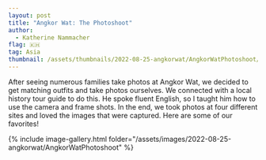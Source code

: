 ```yaml
---
layout: post
title: "Angkor Wat: The Photoshoot"
author:
  - Katherine Nammacher
flag: 🇰🇭
tag: Asia
thumbnail: /assets/thumbnails/2022-08-25-angkorwat/AngkorWatPhotoshoot/IMG_1964.jpg
---
```


After seeing numerous families take photos at Angkor Wat, we decided to get matching outfits and take photos ourselves. We connected with a local history tour guide to do this. He spoke fluent English, so I taught him how to use the camera and frame shots. In the end, we took photos at four different sites and loved the images that were captured. Here are some of our favorites!

{% include image-gallery.html folder="/assets/images/2022-08-25-angkorwat/AngkorWatPhotoshoot" %}

